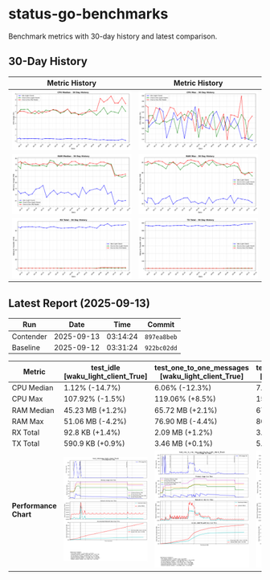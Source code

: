 # status-go-benchmarks

Benchmark metrics with 30-day history and latest comparison.

## 30-Day History

| Metric History                                         | Metric History                                     |
|--------------------------------------------------------|----------------------------------------------------|
| ![cpu_median_history.png](docs/cpu_median_history.png) | ![cpu_max_history.png](docs/cpu_max_history.png)   |
| ![ram_median_history.png](docs/ram_median_history.png) | ![ram_max_history.png](docs/ram_max_history.png)   |
| ![rx_total_history.png](docs/rx_total_history.png)     | ![tx_total_history.png](docs/tx_total_history.png) |

## Latest Report (2025-09-13)

| Run       | Date       | Time     | Commit      |
|-----------|------------|----------|-------------|
| Contender | 2025-09-13 | 03:14:24 | `897ea8beb` |
| Baseline  | 2025-09-12 | 03:31:24 | `922bc02dd` |

| Metric                | test_idle<br>[waku_light_client_True]                                                                                            | test_one_to_one_messages<br>[waku_light_client_True]                                                                                                           | test_one_to_one_messages<br>[waku_light_client_False]                                                                                                            |
|-----------------------|----------------------------------------------------------------------------------------------------------------------------------|----------------------------------------------------------------------------------------------------------------------------------------------------------------|------------------------------------------------------------------------------------------------------------------------------------------------------------------|
| CPU Median            | 1.12% (-14.7%)                                                                                                                   | 6.06% (-12.3%)                                                                                                                                                 | 7.36% (-12.1%)                                                                                                                                                   |
| CPU Max               | 107.92% (-1.5%)                                                                                                                  | 119.06% (+8.5%)                                                                                                                                                | 152.73% (+6.3%)                                                                                                                                                  |
| RAM Median            | 45.23 MB (+1.2%)                                                                                                                 | 65.72 MB (+2.1%)                                                                                                                                               | 67.02 MB (+0.9%)                                                                                                                                                 |
| RAM Max               | 51.06 MB (-4.2%)                                                                                                                 | 76.90 MB (-4.4%)                                                                                                                                               | 80.46 MB (+0.7%)                                                                                                                                                 |
| RX Total              | 92.8 KB (+1.4%)                                                                                                                  | 2.09 MB (+1.2%)                                                                                                                                                | 3.11 MB (+2.9%)                                                                                                                                                  |
| TX Total              | 590.9 KB (+0.9%)                                                                                                                 | 3.46 MB (+0.1%)                                                                                                                                                | 5.16 MB (+0.6%)                                                                                                                                                  |
| **Performance Chart** | ![test_idle[waku_light_client_True]](benchmarks/20250913T031424_897ea8beb/test_idle[waku_light_client_True]-20250913-030702.png) | ![test_one_to_one_messages[waku_light_client_True]](benchmarks/20250913T031424_897ea8beb/test_one_to_one_messages[waku_light_client_True]-20250913-031338.png) | ![test_one_to_one_messages[waku_light_client_False]](benchmarks/20250913T031424_897ea8beb/test_one_to_one_messages[waku_light_client_False]-20250913-031019.png) |
